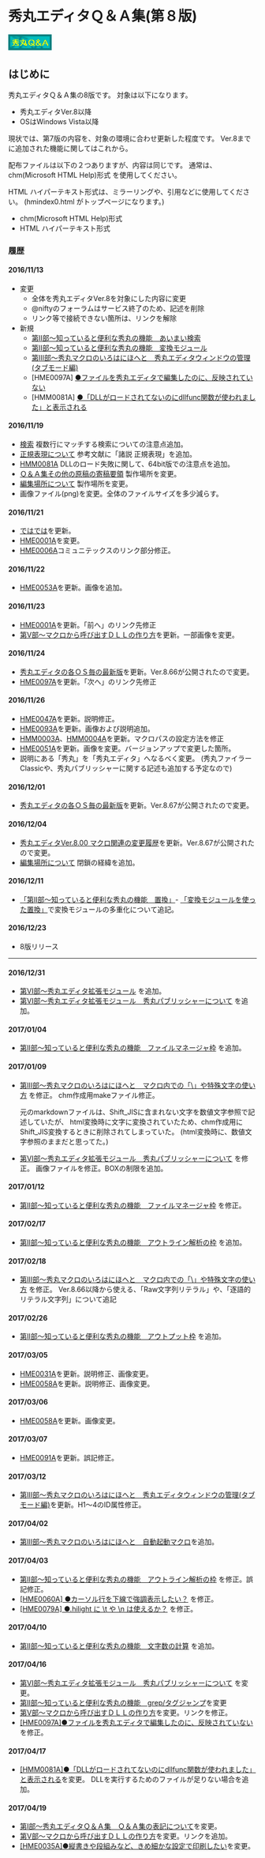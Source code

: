 #  秀丸エディタＱ＆Ａ集(第８版)

![Hidemaru Q and A](hide_by2.png)


##  はじめに
秀丸エディタＱ＆Ａ集の8版です。
対象は以下になります。

*   秀丸エディタVer.8以降
*   OSはWindows Vista以降

現状では、第7版の内容を、対象の環境に合わせ更新した程度です。
Ver.8までに追加された機能に関してはこれから。

配布ファイルは以下の２つありますが、内容は同じです。
通常は、chm(Microsoft HTML Help)形式 を使用してください。

HTML ハイパーテキスト形式は、ミラーリングや、引用などに使用してください。
(hmindex0.html がトップページになります。)

* chm(Microsoft HTML Help)形式
* HTML ハイパーテキスト形式

###  履歴
####  2016/11/13

*   変更
    *   全体を秀丸エディタVer.8を対象にした内容に変更
    *   @niftyのフォーラムはサービス終了のため、記述を削除
    *   リンク等で接続できない箇所は、リンクを解除
*   新規
    *   [第II部～知っていると便利な秀丸の機能　あいまい検索](2_fuzzy.html)
    *   [第II部～知っていると便利な秀丸の機能　変換モジュール](2_convert.html)
    *   [第III部～秀丸マクロのいろはにほへと　秀丸エディタウィンドウの管理(タブモード編)](3_tabmode.html)
    *   \[HME0097A\] [●ファイルを秀丸エディタで編集したのに、反映されていない](HME0097A.html)
    *   \[HMM0081A\] [●「DLLがロードされてないのにdllfunc関数が使われました」と表示される](HMM0081A.html)

#### 2016/11/19

*   [検索](./2_find.html)
    複数行にマッチする検索についての注意点追加。
*   [正規表現について](./4_regular.html)
    参考文献に「諸説 正規表現」を追加。
*   [HMM0081A](./HMM0081A.html)
    DLLのロード失敗に関して、64bit版での注意点を追加。
*   [Ｑ＆Ａ集その他の原稿の寄稿要領](./youryou.html)
    製作場所を変更。
*   [編集場所について](./hidpatio.html)
    製作場所を変更。
*   画像ファイル(png)を変更。全体のファイルサイズを多少減らす。

#### 2016/11/21

*   [ではでは](./byebye.html)を更新。
*   [HME0001A](./HME0001A.html)を変更。
*   [HME0006A](./HME0006A.html)コミュニテックスのリンク部分修正。

#### 2016/11/22

*   [HME0053A](./HME0053A.html)を更新。画像を追加。

#### 2016/11/23

*   [HME0001A](./HME0001A.html)を更新。「前へ」のリンク先修正
*   [第V部～マクロから呼び出すＤＬＬの作り方](./make_dll.html)を更新。一部画像を変更。

#### 2016/11/24

*   [秀丸エディタの各ＯＳ毎の最新版](./s_saisin.html)を更新。Ver.8.66が公開されたので変更。
*   [HME0097A](./HME0097A.html)を更新。「次へ」のリンク先修正

#### 2016/11/26

*   [HME0047A](./HME0047A.html)を更新。説明修正。
*   [HME0093A](./HME0093A.html)を更新。画像および説明追加。
*   [HMM0003A](./HMM0003A.html)、[HMM0004A](./HMM0004A.html)を更新。マクロパスの設定方法を修正
*   [HME0051A](./HME0051A.html)を更新。画像を変更。バージョンアップで変更した箇所。
*   説明にある「秀丸」を「秀丸エディタ」へなるべく変更。
    (秀丸ファイラーClassicや、秀丸パブリッシャーに関する記述も追加する予定なので)
    
#### 2016/12/01

*   [秀丸エディタの各ＯＳ毎の最新版](./s_saisin.html)を更新。Ver.8.67が公開されたので変更。

#### 2016/12/04

*   [秀丸エディタVer.8.00 マクロ関連の変更履歴](./3_macrov8.html)を更新。Ver.8.67が公開されたので変更。
*   [編集場所について](./hidpatio.html) 閉鎖の経緯を追加。

#### 2016/12/11

*   [「第II部～知っていると便利な秀丸の機能　置換」](2_replace.html)-
    [「変換モジュールを使った置換」](2_replace.html#SUPPLEMENTATION-3)で変換モジュールの多重化について追記。

#### 2016/12/23

*   8版リリース

-----------------------------------------------------------------------------------------------------------------


#### 2016/12/31

*   [第VI部～秀丸エディタ拡張モジュール](hmindex6.html) を追加。
*   [第VI部～秀丸エディタ拡張モジュール　秀丸パブリッシャーについて](6_publisher.html) を追加。

#### 2017/01/04

*   [第II部～知っていると便利な秀丸の機能　ファイルマネージャ枠](2_filemanager.html) を追加。

#### 2017/01/09

*   [第III部～秀丸マクロのいろはにほへと　マクロ内での「\\」や特殊文字の使い方](3_yenmk.html) を修正。
    chm作成用makeファイル修正。
    
    元のmarkdownファイルは、Shift_JISに含まれない文字を数値文字参照で記述していたが、
    html変換時に文字に変換されていたため、chm作成用にShift_JIS変換するときに削除されてしまっていた。
    (html変換時に、数値文字参照のままだと思ってた。)
    
*   [第VI部～秀丸エディタ拡張モジュール　秀丸パブリッシャーについて](6_publisher.html) を修正。
    画像ファイルを修正。BOXの制限を追加。

#### 2017/01/12

*   [第II部～知っていると便利な秀丸の機能　ファイルマネージャ枠](2_filemanager.html) を修正。

#### 2017/02/17

*   [第II部～知っていると便利な秀丸の機能　アウトライン解析の枠](2_outline.html) を追加。

#### 2017/02/18

*   [第III部～秀丸マクロのいろはにほへと　マクロ内での「\\」や特殊文字の使い方](3_yenmk.html) を修正。
    Ver.8.66以降から使える、「Raw文字列リテラル」や、「逐語的リテラル文字列」について追記

#### 2017/02/26

*   [第II部～知っていると便利な秀丸の機能　アウトプット枠](2_output.html) を追加。

#### 2017/03/05

*   [HME0031A](./HME0031A.html)を更新。説明修正、画像変更。
*   [HME0058A](./HME0058A.html)を更新。説明修正、画像変更。

#### 2017/03/06

*   [HME0058A](./HME0058A.html)を更新。画像変更。

#### 2017/03/07

*   [HME0091A](./HME0091A.html)を更新。誤記修正。

#### 2017/03/12

*   [第III部～秀丸マクロのいろはにほへと　秀丸エディタウィンドウの管理(タブモード編)](3_tabmode.html)を更新。H1～4のID属性修正。

#### 2017/04/02

*   [第III部～秀丸マクロのいろはにほへと　自動起動マクロ](3_autostartmacro.html)を追加。

#### 2017/04/03

*   [第II部～知っていると便利な秀丸の機能　アウトライン解析の枠](2_outline.html) を修正。誤記修正。
*   [\[HME0060A\] ●カーソル行を下線で強調表示したい？](HME0060A.html) を修正。
*   [\[HME0079A\] ●.hilight に \\t や \\n は使えるか？](HME0079A.html) を修正。

#### 2017/04/10

*   [第II部～知っていると便利な秀丸の機能　文字数の計算](2_wordcount.html) を追加。

#### 2017/04/16

*   [第VI部～秀丸エディタ拡張モジュール　秀丸パブリッシャーについて](6_publisher.html) を変更。
*   [第II部～知っていると便利な秀丸の機能　grep/タグジャンプ](2_grep.html)を変更
*   [第V部～マクロから呼び出すＤＬＬの作り方](make_dll.html)を変更。リンクを修正。
*   [\[HME0097A\]●ファイルを秀丸エディタで編集したのに、反映されていない](HME0097A.html)を修正。

#### 2017/04/17
*   [\[HMM0081A\]●「DLLがロードされてないのにdllfunc関数が使われました」と表示される](./HMM0081A.html)を変更。
    DLLを実行するためのファイルが足りない場合を追加。

#### 2017/04/19
*   [第Ⅰ部～秀丸エディタＱ＆Ａ集　Ｑ＆Ａ集の表記について](s_hyouki.html)を変更。
*   [第V部～マクロから呼び出すＤＬＬの作り方](make_dll.html)を変更。リンクを追加。
*   [\[HME0035A\]●縦書きや段組みなど、きめ細かな設定で印刷したい](HME0035A.html)を変更。
